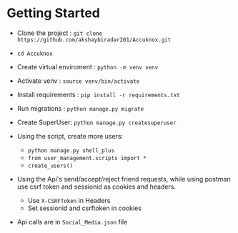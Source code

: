 # Getting Started

- Clone the project : `git clone https://github.com/akshaybiradar201/Accuknox.git`
- `cd Accuknox`
- Create virtual enviroment : `python -m venv venv`

- Activate venv  : `source venv/bin/activate`

- Install requirements : `pip install -r requirements.txt`

- Run migrations : `python manage.py migrate`

- Create SuperUser: `python manage.py createsuperuser`

- Using the script, create more users:
    - `python manage.py shell_plus`
    - `from user_management.scripts import *`
    - `create_users()`

- Using the Api's send/accept/reject friend requests, while using postman use csrf token and sessionid as cookies and headers.
    - Use `X-CSRFToken` in Headers
    - Set sessionid and csrftoken in cookies

- Api calls are in `Social_Media.json` file